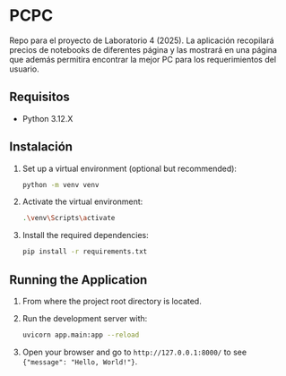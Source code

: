 # PCPC
Repo para el proyecto de Laboratorio 4 (2025). La aplicación recopilará precios de notebooks de diferentes página y las mostrará
en una página que además permitira encontrar la mejor PC para los requerimientos del usuario.

## Requisitos

* Python 3.12.X  

## Instalación
1. Set up a virtual environment (optional but recommended):
   ```bash
   python -m venv venv
   ```

2. Activate the virtual environment:
   ```bash
   .\venv\Scripts\activate
   ```

3. Install the required dependencies:
   ```bash
   pip install -r requirements.txt
   ```

## Running the Application
1. From where the project root directory is located.

2. Run the development server with:
   ```bash
   uvicorn app.main:app --reload
   ```

3. Open your browser and go to `http://127.0.0.1:8000/` to see `{"message": "Hello, World!"}`.
